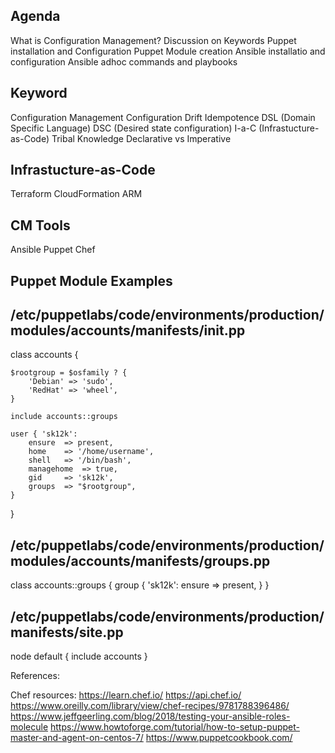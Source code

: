 
## Agenda

What is Configuration Management?
Discussion on Keywords
Puppet installation and Configuration
Puppet Module creation
Ansible installatio and configuration
Ansible adhoc commands and playbooks


## Keyword

Configuration Management
Configuration Drift
Idempotence
DSL (Domain Specific Language)
DSC (Desired state configuration)
I-a-C (Infrastucture-as-Code)
Tribal Knowledge
Declarative vs Imperative


## Infrastucture-as-Code
Terraform
CloudFormation
ARM

## CM Tools
Ansible
Puppet
Chef

## ##########################
## Puppet Module Examples
## ##########################

## /etc/puppetlabs/code/environments/production/modules/accounts/manifests/init.pp

class accounts {

    $rootgroup = $osfamily ? {
        'Debian' => 'sudo',
        'RedHat' => 'wheel',
    }

    include accounts::groups

    user { 'sk12k':
        ensure  => present,
        home    => '/home/username',
        shell   => '/bin/bash',
        managehome  => true,
        gid     => 'sk12k',
        groups  => "$rootgroup",
    }

}

## /etc/puppetlabs/code/environments/production/modules/accounts/manifests/groups.pp

class accounts::groups {
  group { 'sk12k':
    ensure => present,
  }
}

## /etc/puppetlabs/code/environments/production/manifests/site.pp

node default {
  include accounts
}






References:

Chef resources:
https://learn.chef.io/
https://api.chef.io/
https://www.oreilly.com/library/view/chef-recipes/9781788396486/
https://www.jeffgeerling.com/blog/2018/testing-your-ansible-roles-molecule
https://www.howtoforge.com/tutorial/how-to-setup-puppet-master-and-agent-on-centos-7/
https://www.puppetcookbook.com/


